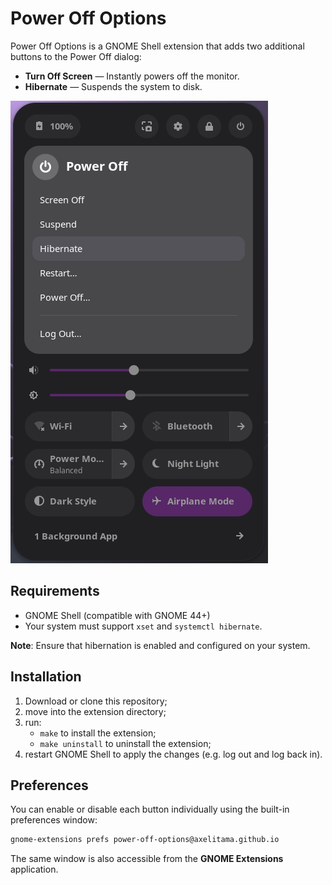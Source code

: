 # Power Off Options

Power Off Options is a GNOME Shell extension that adds two additional buttons to the Power Off dialog:

- **Turn Off Screen** — Instantly powers off the monitor.
- **Hibernate** — Suspends the system to disk.

![screenshot](resources/screenshot.png)

## Requirements

- GNOME Shell (compatible with GNOME 44+)
- Your system must support `xset` and `systemctl hibernate`.

**Note**: Ensure that hibernation is enabled and configured on your system.

## Installation

1. Download or clone this repository;
2. move into the extension directory;
3. run:
    - `make` to install the extension;
    - `make uninstall` to uninstall the extension;
4. restart GNOME Shell to apply the changes (e.g. log out and log back in).

## Preferences

You can enable or disable each button individually using the built-in preferences window:

```bash
gnome-extensions prefs power-off-options@axelitama.github.io
```

The same window is also accessible from the **GNOME Extensions** application.
